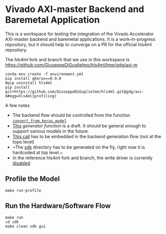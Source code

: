 # Vivado AXI-master Backend and Baremetal Application

This is a workspace for testing the integration of the Vivado Accelerator AXI-master backend and baremetal applications. It is a work-in-progress repository, but it should help to converge on a PR for the official hls4ml repository.

The _hls4ml_ fork and branch that we use in this workspace is https://github.com/GiuseppeDiGuglielmo/hls4ml/tree/gdg/axi-m
```
conda env create -f environment.yml
pip install qkeras==0.9.0
#pip uninstall hls4ml
pip install git+https://github.com/GiuseppeDiGuglielmo/hls4ml.git@gdg/axi-m#egg=hls4ml[profiling]
```

A few notes
- The backend flow should be controlled from the function [`convert_from_keras_model`](https://github.com/GiuseppeDiGuglielmo/test-hls4ml-backend/blob/main/test_backends.py#L110-L111)
- [This](https://github.com/GiuseppeDiGuglielmo/test-hls4ml-backend/blob/main/test_vivado_accelerator.py#L119-L161) _generator function_ is a draft. It should be general enough to support various models in the future.
- [This call](https://github.com/GiuseppeDiGuglielmo/test-hls4ml-backend/blob/main/test_vivado_accelerator.py#L163) has to be embedded in the backend generation flow (not at the topo level)
- ~The [sdk](https://github.com/GiuseppeDiGuglielmo/test-hls4ml-backend/tree/main/sdk) directory has to be generated on the fly, right now it is hardcoded at top level.~
- In the reference hls4ml fork and branch, the write driver is currently [disabled](https://github.com/GiuseppeDiGuglielmo/hls4ml/blob/gdg/axi-m/hls4ml/writer/vivado_accelerator_writer.py#L346)

## Profile the Model
```
make run-profile
```


## Run the Hardware/Software Flow
```
make run
cd sdk 
make clean sdk gui
```
